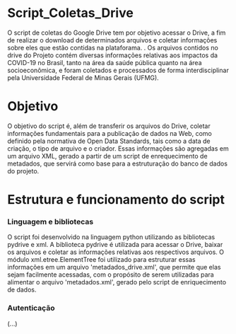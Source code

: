 # Script_Coletas_Drive
O script de coletas do Google Drive tem por objetivo acessar o Drive, a fim de realizar o download de determinados arquivos e coletar informações sobre eles que estão contidas na plataforama. . Os arquivos contidos no drive do Projeto contém diversas informações relativas aos impactos da COVID-19 no Brasil, tanto na área da saúde pública quanto na área socioeconômica, e foram coletados e processados de forma interdisciplinar pela Universidade Federal de Minas Gerais (UFMG).

# Objetivo
O objetivo do script é, além de transferir os arquivos do Drive, coletar informações fundamentais para a publicação de dados na Web, como definido pela normativa de Open Data Standards, tais como a data de criação, o tipo de arquivo e o criador. Essas informações são agregadas em um arquivo XML, gerado a partir de um script de enrequecimento de metadados, que servirá como base para a estruturação do banco de dados do projeto.

# Estrutura e funcionamento do script

### Linguagem e bibliotecas
O script foi desenvolvido na linguagem python utilizando as bibliotecas pydrive e xml.
A biblioteca pydrive é utilizada para acessar o Drive, baixar os arquivos e coletar as informações relativas aos respectivos arquivos. O módulo xml.etree.ElementTree foi utilizado para estruturar essas informações em um arquivo 'metadados_drive.xml', que permite que elas sejam facilmente acessadas, com o propósito de serem utilizadas para alimentar o arquivo 'metadados.xml', gerado pelo script de enriquecimento de dados.

### Autenticação
(...)
